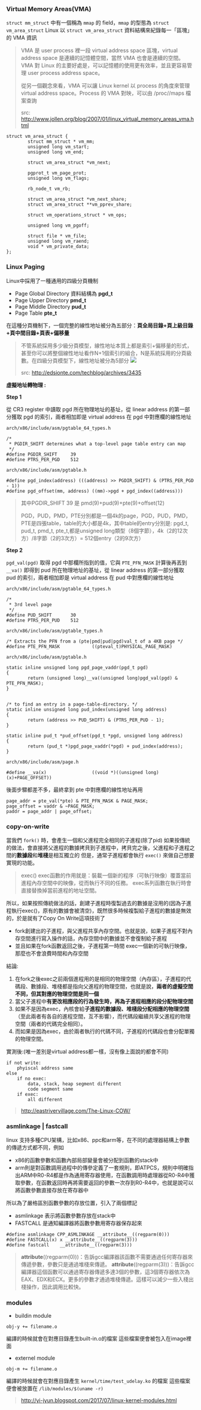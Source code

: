 ### Virtual Memory Areas(VMA)
`struct mm_struct` 中有一個稱為 `mmap` 的 field，`mmap` 的型態為 `struct vm_area_struct`
Linux 以 `struct vm_area_struct` 資料結構來紀錄每一「區塊」的 VMA 資訊
> VMA 是 user process 裡一段 virtual address space 區塊，virtual address space 是連續的記憶體空間，當然 VMA 也會是連續的空間。VMA 對 Linux 的主要好處是，可以記憶體的使用更有效率，並且更容易管理 user process address space。
> 
> 從另一個觀念來看，VMA 可以讓 Linux kernel 以 process 的角度來管理 virtual address space。Process 的 VMA 對映，可以由 /proc/<pid>/maps 檔案查詢
> 
> src: <a href="http://www.jollen.org/blog/2007/01/linux_virtual_memory_areas_vma.html" target="_blank" rel="noopener">http://www.jollen.org/blog/2007/01/linux_virtual_memory_areas_vma.html</a>

```
struct vm_area_struct {
        struct mm_struct * vm_mm;
        unsigned long vm_start;
        unsigned long vm_end;

        struct vm_area_struct *vm_next;

        pgprot_t vm_page_prot;
        unsigned long vm_flags;

        rb_node_t vm_rb;

        struct vm_area_struct *vm_next_share;
        struct vm_area_struct **vm_pprev_share;

        struct vm_operations_struct * vm_ops;

        unsigned long vm_pgoff;

        struct file * vm_file;
        unsigned long vm_raend;
        void * vm_private_data;
};
```

### Linux Paging
Linux中採用了一種通用的四級分頁機制

* Page Global Directory 資料結構為 **pgd_t**
* Page Upper Directory **pmd_t**
* Page Middle Directory **pud_t**
* Page Table **pte_t**

在這種分頁機制下，一個完整的線性地址被分為五部分：**頁全局目錄+頁上級目錄+頁中間目錄+頁表+偏移量**

> 不管系統採用多少級分頁模型，線性地址本質上都是索引+偏移量的形式，甚至你可以將整個線性地址看作N+1個索引的組合，N是系統採用的分頁級數。在四級分頁模型下，線性地址被分為5部分
> ![](https://i.imgur.com/9BHfAGK.jpg)
> 
> src: <a href="http://edsionte.com/techblog/archives/3435" target="_blank" rel="noopener">http://edsionte.com/techblog/archives/3435</a>

**虛擬地址轉物理 :** 

**Step 1** 

從 CR3 register 中讀取 pgd 所在物理地址的基址，從 linear address 的第一部分獲取 pgd 的索引，兩者相加即是 virtual address 在 pgd 中對應欄的線性地址

```
arch/x86/include/asm/pgtable_64_types.h

/*
 * PGDIR_SHIFT determines what a top-level page table entry can map
 */
#define PGDIR_SHIFT     39
#define PTRS_PER_PGD    512
```

```
arch/x86/include/asm/pgtable.h

#define pgd_index(address) (((address) >> PGDIR_SHIFT) & (PTRS_PER_PGD - 1))
#define pgd_offset(mm, address) ((mm)->pgd + pgd_index((address)))
```

> 其中PGDIR_SHIFT 39 是 pmd(9)+pud(9)+pte(9)+offset(12)
> 
> PGD，PUD，PMD，PTE分別都是一個4k的page，PGD，PUD，PMD，PTE是四張table，table的大小都是4k，其中table的entry分別是: pgd_t, pud_t, pmd_t, pte_t,都是unsigned long類型（8個字節），4k（2的12次方）/8字節（2的3次方）= 512個entry（2的9次方）

**Step 2** 

`pgd_val(pgd)` 取得 pgd 中那欄所指到的值，它與 `PTE_PFN_MASK` 計算後再丟到 `__va()` 即得到 pud 所在物理地址的基址，從 linear address 的第一部分獲取 pud 的索引，兩者相加即是 virtual address 在 pud 中對應欄的線性地址

```
arch/x86/include/asm/pgtable_64_types.h

/*
 * 3rd level page
 */
#define PUD_SHIFT       30
#define PTRS_PER_PUD    512
```

```
arch/x86/include/asm/pgtable_types.h

/* Extracts the PFN from a (pte|pmd|pud|pgd)val_t of a 4KB page */
#define PTE_PFN_MASK            ((pteval_t)PHYSICAL_PAGE_MASK)
```

```
arch/x86/include/asm/pgtable.h

static inline unsigned long pgd_page_vaddr(pgd_t pgd)
{
        return (unsigned long)__va((unsigned long)pgd_val(pgd) & PTE_PFN_MASK);
}


/* to find an entry in a page-table-directory. */
static inline unsigned long pud_index(unsigned long address)
{
        return (address >> PUD_SHIFT) & (PTRS_PER_PUD - 1);
}

static inline pud_t *pud_offset(pgd_t *pgd, unsigned long address)
{
        return (pud_t *)pgd_page_vaddr(*pgd) + pud_index(address);
}  
```

```
arch/x86/include/asm/page.h

#define __va(x)                 ((void *)((unsigned long)(x)+PAGE_OFFSET))
```

後面步驟都差不多，最終拿到 pte 中對應欄的線性地址再用 
```
page_addr = pte_val(*pte) & PTE_PFN_MASK & PAGE_MASK;
page_offset = vaddr & ~PAGE_MASK;
paddr = page_addr | page_offset;
```

### copy-on-write

當我們 `fork()` 時，會產生一個和父進程完全相同的子進程(除了pid)
如果按傳統的做法，會直接將父進程的數據拷貝到子進程中，拷貝完之後，父進程和子進程之間的**數據段**和**堆棧**是相互獨立的
但是，通常子進程都會執行 `exec()` 來做自己想要實現的功能。

> exec()
> exec函數的作用就是：裝載一個新的程序（可執行映像）覆蓋當前進程內存空間中的映像，從而執行不同的任務。
> exec系列函數在執行時會直接替換掉當前進程的地址空間。

所以，如果按照傳統做法的話，創建子進程時復製過去的數據是沒用的(因為子進程執行exec()，原有的數據會被清空)，既然很多時候複製給子進程的數據是無效的，於是就有了Copy On Write這項技術了

* fork創建出的子進程，與父進程共享內存空間。也就是說，如果子進程不對內存空間進行寫入操作的話，內存空間中的數據並不會復制給子進程
* 並且如果在fork函數返回之後，子進程第一時間 exec一個新的可執行映像，那麼也不會浪費時間和內存空間

結論:

1. 在fork之後exec之前兩個進程用的是相同的物理空間（內存區），子進程的代碼段、數據段、堆棧都是指向父進程的物理空間，也就是說，**兩者的虛擬空間不同，但其對應的物理空間是同一個**
2. 當父子進程中**有更改相應段的行為發生時，再為子進程相應的段分配物理空間**
3. 如果不是因為exec，內核會給**子進程的數據段、堆棧段分配相應的物理空間**（至此兩者有各自的進程空間，互不影響），而代碼段繼續共享父進程的物理空間（兩者的代碼完全相同）。
4. 而如果是因為exec，由於兩者執行的代碼不同，子進程的代碼段也會分配單獨的物理空間。

實測後:(唯一差別是virtual address都一樣，沒有像上面說的都會不同)

```
if not write:
    phyiscal address same
else
    if no exec:
        data, stack, heap segment different
        code segment same
    if exec:
        all different
```

> <a href="http://eastrivervillage.com/The-Linux-COW/" target="_blank" rel="noopener">http://eastrivervillage.com/The-Linux-COW/</a>

### asmlinkage | fastcall

linux 支持多種CPU架構，比如x86、ppc和arm等，在不同的處理器結構上參數的傳遞方式都不同，例如

* x86的函數參數和函數內部局部變量會被分配到函數的stack中
* arm則是對函數調用過程中的傳參定義了一套規則，即ATPCS，規則中明確指出ARM中R0-R4都是作為通用寄存器使用，在函數調用時處理器從R0-R4中獲取參數，在函數返回時再將需要返回的參數一次存到R0-R4中，也就是說可以將函數參數直接存放在寄存器中

所以為了嚴格區別函數參數的存放位置，引入了兩個標記

* asmlinkage 表示將函數參數存放在stack中
* FASTCALL 是通知編譯器將函數參數用寄存器保存起來

```
#define asmlinkage CPP_ASMLINKAGE __attribute__((regparm(0)))
#define FASTCALL(x)	x __attribute__((regparm(3)))
#define fastcall	__attribute__((regparm(3)))
```

> __attribute__((regparm(0)))：告訴gcc編譯器該函數不需要通過任何寄存器來傳遞參數，參數只是通過堆棧來傳遞。
>__attribute__((regparm(3)))：告訴gcc編譯器這個函數可以通過寄存器傳遞多達3個的參數，這3個寄存器依次為EAX、EDX和ECX。更多的參數才通過堆棧傳遞。這樣可以減少一些入棧出棧操作，因此調用比較快。

### modules

* buildin module
```
obj-y += filename.o
```
編譯的時候就會在對應目錄產生built-in.o的檔案
這些檔案便會被包入在image裡面

* externel module
```
obj-m += filename.o
```
編譯的時候就會在對應目錄產生 `kernel/time/test_udelay.ko` 的檔案
這些檔案便會被放置在 `/lib/modules/$(uname -r)`

> <a href="http://yi-jyun.blogspot.com/2017/07/linux-kernel-modules.html" target="_blank" rel="noopener">http://yi-jyun.blogspot.com/2017/07/linux-kernel-modules.html</a>